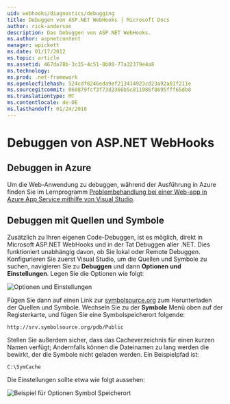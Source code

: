 ```yaml
---
uid: webhooks/diagnostics/debugging
title: Debuggen von ASP.NET WebHooks | Microsoft Docs
author: rick-anderson
description: Das Debuggen von ASP.NET WebHooks.
ms.author: aspnetcontent
manager: wpickett
ms.date: 01/17/2012
ms.topic: article
ms.assetid: 467da78b-3c35-4c51-8b08-77a32379e4a8
ms.technology: 
ms.prod: .net-framework
ms.openlocfilehash: 524cdf0246eda9ef213414923cd23a92a01f211e
ms.sourcegitcommit: 060879fcf3f73d2366b5c811986f8695fff65db8
ms.translationtype: MT
ms.contentlocale: de-DE
ms.lasthandoff: 01/24/2018
---
```

# <a name="aspnet-webhooks-debugging"></a>Debuggen von ASP.NET WebHooks  

## <a name="debugging-in-azure"></a>Debuggen in Azure

Um die Web-Anwendung zu debuggen, während der Ausführung in Azure finden Sie im Lernprogramm [Problembehandlung bei einer Web-app in Azure App Service mithilfe von Visual Studio](https://azure.microsoft.com/documentation/articles/web-sites-dotnet-troubleshoot-visual-studio/#webserverlogs).

## <a name="debugging-with-source-and-symbols"></a>Debuggen mit Quellen und Symbole

Zusätzlich zu Ihren eigenen Code-Debuggen, ist es möglich, direkt in Microsoft ASP.NET WebHooks und in der Tat Debuggen aller .NET. Dies funktioniert unabhängig davon, ob Sie lokal oder Remote Debuggen. Konfigurieren Sie zuerst Visual Studio, um die Quellen und Symbole zu suchen, navigieren Sie zu **Debuggen** und dann **Optionen und Einstellungen**. Legen Sie die Optionen wie folgt:

![Optionen und Einstellungen](_static/SourceSymbols.png)

Fügen Sie dann auf einen Link zur [symbolsource.org](http://symbolsource.org) zum Herunterladen der Quellen und Symbole. Wechseln Sie zu der **Symbole** Menü oben auf der Registerkarte, und fügen Sie eine Symbolspeicherort folgende:

```
http://srv.symbolsource.org/pdb/Public
```

Stellen Sie außerdem sicher, dass das Cacheverzeichnis für einen kurzen Namen verfügt; Andernfalls können die Dateinamen zu lang werden die bewirkt, der die Symbole nicht geladen werden. Ein Beispielpfad ist:

```
C:\SymCache
```

Die Einstellungen sollte etwa wie folgt aussehen:

![Beispiel für Optionen Symbol Speicherort](_static/SymSource.png)
